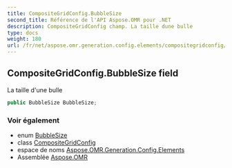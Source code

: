 ```yaml
---
title: CompositeGridConfig.BubbleSize
second_title: Référence de l'API Aspose.OMR pour .NET
description: CompositeGridConfig champ. La taille dune bulle
type: docs
weight: 180
url: /fr/net/aspose.omr.generation.config.elements/compositegridconfig/bubblesize/
---
```

## CompositeGridConfig.BubbleSize field

La taille d'une bulle

```csharp
public BubbleSize BubbleSize;
```

### Voir également

* enum [BubbleSize](../../../aspose.omr.generation/bubblesize/)
* class [CompositeGridConfig](../)
* espace de noms [Aspose.OMR.Generation.Config.Elements](../../compositegridconfig/)
* Assemblée [Aspose.OMR](../../../)


